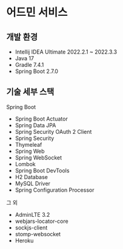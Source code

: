# 어드민 서비스 

## 개발 환경

* Intellij IDEA Ultimate 2022.2.1 ~ 2022.3.3
* Java 17
* Gradle 7.4.1
* Spring Boot 2.7.0

## 기술 세부 스택

Spring Boot

* Spring Boot Actuator
* Spring Data JPA
* Spring Security OAuth 2 Client
* Spring Security
* Thymeleaf
* Spring Web
* Spring WebSocket
* Lombok
* Spring Boot DevTools
* H2 Database
* MySQL Driver
* Spring Configuration Processor

그 외

* AdminLTE 3.2
* webjars-locator-core
* sockjs-client
* stomp-websocket
* Heroku
